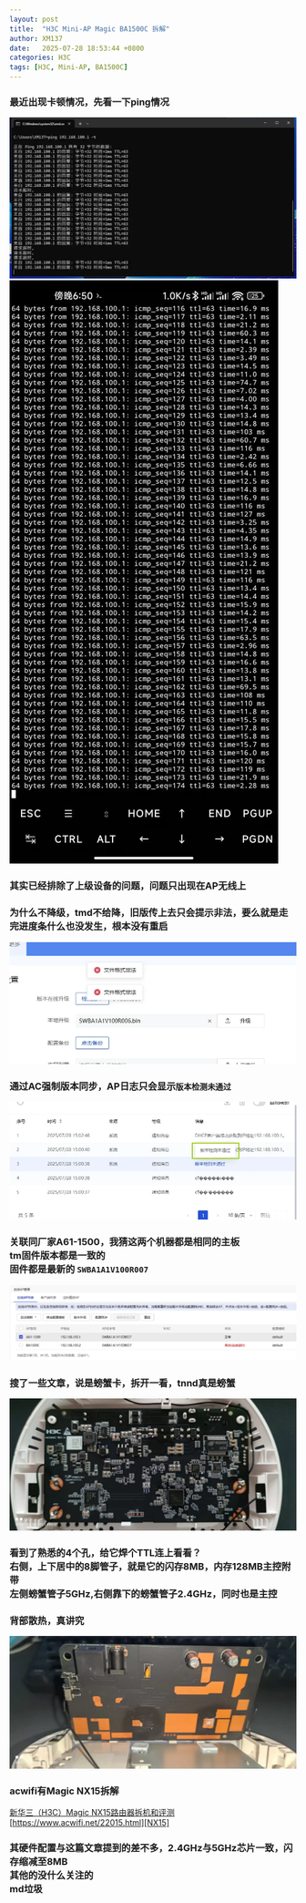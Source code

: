 ```yaml
---
layout: post
title:  "H3C Mini-AP Magic BA1500C 拆解"
author: XM137
date:   2025-07-28 18:53:44 +0800
categories: H3C
tags: [H3C, Mini-AP, BA1500C]
---
```


### 最近出现卡顿情况，先看一下ping情况
![win-ping](/assets/H3C/2025-07-28/image1.webp)
![Termux-ping](/assets/H3C/2025-07-28/image2.webp)
### 其实已经排除了上级设备的问题，问题只出现在AP无线上

### 为什么不降级，tmd不给降，旧版传上去只会提示非法，要么就是走完进度条什么也没发生，根本没有重启
![ap-web](/assets/H3C/2025-07-28/image3.webp)
### 通过AC强制版本同步，AP日志只会显示`版本检测未通过`
![ap-web2](/assets/H3C/2025-07-28/image4.webp)

### 关联同厂家A61-1500，我猜这两个机器都是相同的主板 <br> tm固件版本都是一致的 <br> 固件都是最新的 `SWBA1A1V100R007`
![](/assets/H3C/2025-07-28/image5.webp)
### 搜了一些文章，说是螃蟹卡，拆开一看，tnnd真是螃蟹
![](/assets/H3C/2025-07-28/image6.webp)

### 看到了熟悉的4个孔，给它焊个TTL连上看看？ <br> 右侧，上下居中的8脚管子，就是它的闪存8MB，内存128MB主控附带 <br> 左侧螃蟹管子5GHz,右侧靠下的螃蟹管子2.4GHz，同时也是主控
### 背部散热，真讲究
![](/assets/H3C/2025-07-28/image7.webp)

### acwifi有Magic NX15拆解

[新华三（H3C）Magic NX15路由器拆机和评测][NX15]
[https://www.acwifi.net/22015.html][NX15]

### 其硬件配置与这篇文章提到的差不多，2.4GHz与5GHz芯片一致，闪存缩减至8MB <br>其他的没什么关注的<br> md垃圾


[NX15]: https://www.acwifi.net/22015.html